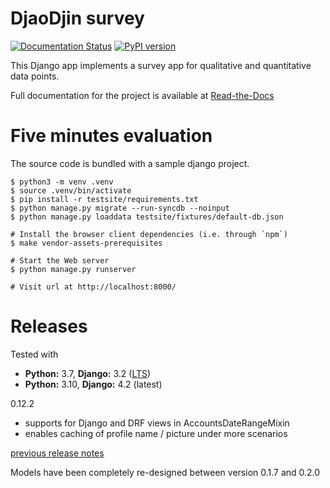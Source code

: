 DjaoDjin survey
================

[![Documentation Status](https://readthedocs.org/projects/djaodjin-survey/badge/?version=latest)](https://djaodjin-survey.readthedocs.io/en/latest/?badge=latest)
[![PyPI version](https://badge.fury.io/py/djaodjin-survey.svg)](https://badge.fury.io/py/djaodjin-survey)


This Django app implements a survey app for qualitative and quantitative
data points.

Full documentation for the project is available at
[Read-the-Docs](http://djaodjin-survey.readthedocs.org/)


Five minutes evaluation
=======================

The source code is bundled with a sample django project.

    $ python3 -m venv .venv
    $ source .venv/bin/activate
    $ pip install -r testsite/requirements.txt
    $ python manage.py migrate --run-syncdb --noinput
    $ python manage.py loaddata testsite/fixtures/default-db.json

    # Install the browser client dependencies (i.e. through `npm`)
    $ make vendor-assets-prerequisites

    # Start the Web server
    $ python manage.py runserver

    # Visit url at http://localhost:8000/


Releases
========

Tested with

- **Python:** 3.7, **Django:** 3.2 ([LTS](https://www.djangoproject.com/download/))
- **Python:** 3.10, **Django:** 4.2 (latest)

0.12.2

  * supports for Django and DRF views in AccountsDateRangeMixin
  * enables caching of profile name / picture under more scenarios

[previous release notes](changelog)


Models have been completely re-designed between version 0.1.7 and 0.2.0
